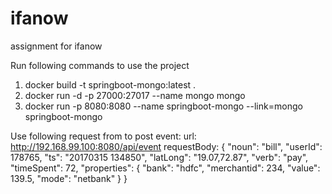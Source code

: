 # ifanow
assignment for ifanow



Run following commands to use the project

  1. docker build -t springboot-mongo:latest .
  2. docker run -d -p 27000:27017 --name mongo mongo
  3. docker run -p 8080:8080 --name springboot-mongo --link=mongo springboot-mongo


Use following request from to post event:
  url: http://192.168.99.100:8080/api/event
  requestBody:
  {
    "noun": "bill",
    "userId": 178765,
    "ts": "20170315 134850",
    "latLong": "19.07,72.87",
    "verb": "pay",
    "timeSpent": 72,
    "properties": {
        "bank": "hdfc",
        "merchantid": 234,
        "value": 139.5,
        "mode": "netbank"
    }
}

